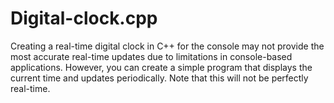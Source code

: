 # Digital-clock.cpp
Creating a real-time digital clock in C++ for the console may not provide the most accurate real-time updates due to limitations in console-based applications. However, you can create a simple program that displays the current time and updates periodically. Note that this will not be perfectly real-time. 
